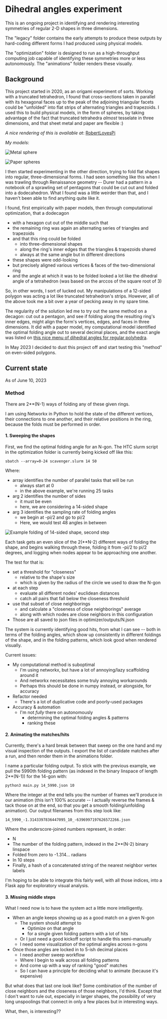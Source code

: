 # Dihedral angles experiment

This is an ongoing project in identifying and rendering interesting symmetries of regular 2-D shapes in three dimensions.

The "legacy" folder contains the early attempts to produce these outputs by hard-coding different forms I had produced using physical models.

The "optimization" folder is designed to run as a high-throughput computing job capable of identifying these symmetries more or less autonomously. The "animations" folder renders these visually.

## Background 
This project started in 2020, as an origami experiment of sorts. Working with a truncated tetrahedron, I found that cross-sections taken in parallel with its hexagonal faces up to the peak of the adjoining triangular facets could be "unfolded" into flat strips of alternating triangles and trapezoids. I used this to build physical models, in the form of spheres, by taking advantage of the fact that truncated tetrahedra *almost* tesselate in three dimensions, and that sheet metal and paper are flexible :)

*A nice rendering of this is available at*: [RobertLovesPi](https://robertlovespi.net/2014/05/28/seventeen-truncated-tetrahedra-in-symmetrical-formation/)

*My models*:

![Metal sphere](legacy/pdf/IMG_7665.PNG "Metal sphere")

![Paper spheres](legacy/pdf/IMG_4380.PNG "Paper spheres")

I then started experimenting in the other direction, trying to fold flat shapes into regular, three-dimensional forms. I had seen something like this when I was trawling through Renaissance geometry -- Durer had a pattern in a notebook of a sprawling set of pentagons that could be cut out and folded into a dodecahedron. What I found was a little weirder than that, and I haven't been able to find anything quite like it.

I found, first empirically with paper models, then through computational optimization, that a dodecagon

* with a hexagon cut out of the middle such that
* the remaining ring was again an alternating series of triangles and trapezoids
* and that this ring could be folded
	* into three-dimensional shapes
	* along the ring's inner edges that the triangles & trapezoids shared
	* always at the same angle but in different directions
* these shapes were odd-looking
* but precisely aligned various vertices & faces of the two-dimensional ring
* and the angle at which it was to be folded looked a lot like the dihedral angle of a tetrahedron (was based on the arccos of the square root of 3)
	
So, in other words, I sort of lucked out. My manipulations of a 12-sided polygon was acting a lot like truncated tetrahedron's strips. However, all of the above took me a bit over a year of pecking away in my spare time.

The regularity of the solution led me to try out the same method on a decagon: cut out a pentagon, and see if folding along the resulting ring's inner edges, might align the form's vertices, edges, and faces in three dimensions. It did with a paper model, my computational model identified the optimal folding angle out to several decimal places, and the exact angle was listed on [this nice menu of dihedral angles for regular polyhedra](https://en.wikipedia.org/wiki/Table_of_polyhedron_dihedral_angles).

In May 2023 I decided to dust this project off and start testing this "method" on even-sided polygons.

## Current state

As of June 10, 2023

### Method

There are 2**(N-1) ways of folding any of these given rings.

I am using Networkx in Python to hold the state of the different vertices, their connections to one another, and their relative positions in the ring, because the folds must be performed in order.

#### 1. Sweeping the shapes

First, we find the optimal folding angle for an N-gon. The HTC slurm script in the optimization folder is currently being kicked off like this:

	sbatch --array=0-24 scavenger.slurm 14 50

Where:

* array identifies the number of parallel tasks that will be run
	* always start at 0
	* in the above example, we're running 25 tasks
* arg 2 identifies the number of sides
	* it must be even
	* here, we are considering a 14-sided shape
* arg 3 identifies the sampling rate of folding angles
	* we begin at -pi/2 and go to pi/2
	* Here, we would test 48 angles in between

![Example folding of 14-sided shape, second step](legacy/pdf/14_319_step2_example.png "Example folding of 14-sided shape, second step")

Each task gets an even slice of the 2(**N-2) different ways of folding the shape, and begins walking through these, folding it from -pi/2 to pi/2 degrees, and logging when nodes appear to be approaching one another.

The test for that is:

* set a threshold for "closeness"
	* relative to the shape's size
	* which is given by the radius of the circle we used to draw the N-gon
* at each step
	* evaluate all different nodes' euclidean distances
	* catch all pairs that fall below the closeness threshold
* use that subset of close neighborings
	* and calculate a "closeness of close neighborings" average
	* along with which nodes are close neighbors in this configuration
* Those are all saved to json files in optimizer/outputs/N.json

The system is currently identifying good hits, from what I can see -- both in terms of the folding angles, which show up consistently in different foldings of the shape, and in the folding patterns, which look good when rendered visually.

Current issues:

* My computational method is suboptimal
	* I'm using networkx, but have a lot of annoying/lazy scaffolding around it
	* And networkx necessitates some truly annoying workarounds
	* Perhaps this should be done in numpy instead, or alongside, for accuracy
* Refactor needed
	* There's a lot of duplicative code and poorly-used packages
* Accuracy & automation
	* I'm not *fully* there on autonomously
		* determining the optimal folding angles & patterns
		* ranking these 

#### 2. Animating the matches/hits

Currently, there's a hard break between that sweep on the one hand and my visual inspection of the outputs. I export the list of candidate matches after a run, and then render them in the animations folder.

I name a particular folding output. To stick with the previous example, we pull the 5990th folding pattern (as indexed in the binary linspace of length 2**(N-1)) for the 14-gon with:

	python3 main.py 14_5990.json 10
	
Where the integer at the end tells you the number of frames we'll produce in our animation (this isn't 100% accurate -- I actually reverse the frames & tack those on at the end, so that you get a smooth folding/unfolding animation). Our output filenames from this step look like:
	
	14_5990_-1.3143397836447095_10_-6396997197626572266.json

Where the underscore-joined numbers represent, in order:

* N
* The number of the folding pattern, indexed in the 2**(N-2) binary linspace
* Folded from zero to -1.314... radians
* In 10 steps
* Finally, a hash of a concatenated string of the nearest neighbor vertex labels

I'm hoping to be able to integrate this fairly well, with all those indices, into a Flask app for exploratory visual analysis.

#### 3. Missing middle steps

What I need now is to have the system act a little more intelligently.

* When an angle keeps showing up as a good match on a given N-gon
	* The system should attempt to
		* Optimize on that angle
		* for a single given folding pattern with a lot of hits
	* Or I just need a good kickoff script to handle this semi-manually
	* I need some visualization of the optimal angles across n-gons
* Once those angles are locked in to 5-ish decimal places
	* I need another sweep workflow
	* Where I begin to walk across all folding patterns
	* And come up with a way of ranking "good" matches
	* So I can have a principle for deciding what to animate (because it's expensive)

But what does that last one look like? Some combination of the number of close neighbors and the closeness of those neighbors, I'd think. Except that I don't want to rule out, especially in larger shapes, the possibility of very long unspoolings that connect in only a few places but in interesting ways.

What, then, is interesting??